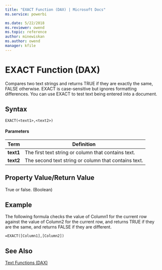 ```yaml
---
title: "EXACT Function (DAX) | Microsoft Docs"
ms.service: powerbi 

ms.date: 5/22/2018
ms.reviewer: owend
ms.topic: reference
author: minewiskan
ms.author: owend
manager: kfile
---
```

# EXACT Function (DAX)
Compares two text strings and returns TRUE if they are exactly the same, FALSE otherwise. EXACT is case-sensitive but ignores formatting differences. You can use EXACT to test text being entered into a document.  
  
## Syntax  
  
```dax
EXACT(<text1>,<text2>)  
```
  
#### Parameters  
  
|Term|Definition|  
|--------|--------------|  
|**text1**|The first text string or column that contains text.|  
|**text2**|The second text string or column that contains text.|  
  
## Property Value/Return Value  
True or false. (Boolean)  
  
## Example  
The following formula checks the value of Column1 for the current row against the value of Column2 for the current row, and returns TRUE if they are the same, and returns FALSE if they are different.  
  
```dax
=EXACT([Column1],[Column2])  
```
  
## See Also  
[Text Functions &#40;DAX&#41;](text-functions-dax.md)  
  
